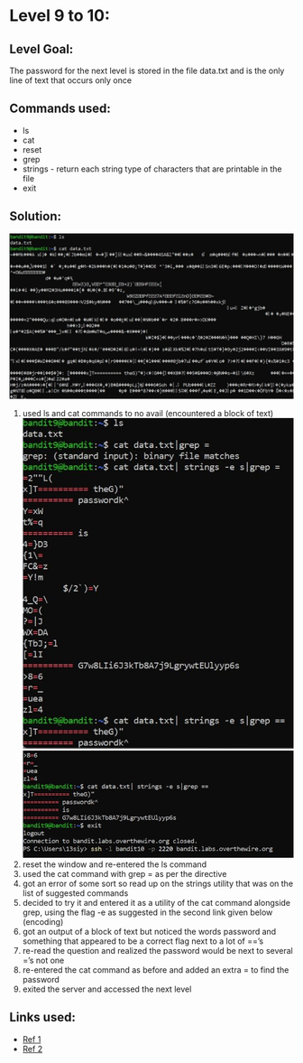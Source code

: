 # Level 9 to 10:
## Level Goal:
The password for the next level is stored in the file data.txt and is the only line of text that occurs only once

## Commands used:
- ls
- cat
- reset
- grep
- strings - return each string type of characters that are printable in the file
- exit

## Solution:
![](./images/9.jpg)
1. used ls and cat commands to no avail (encountered a block of text)
![](./images/9b.jpg)
![](./images/9c.jpg)
2. reset the window and re-entered the ls command
3. used the cat command with grep = as per the directive
4. got an error of some sort so read up on the strings utility that was on the list of suggested commands
5. decided to try it and entered it as a utility of the cat command alongside grep, using the flag -e as suggested in the second link given below (encoding)
6. got an output of a block of text but noticed the words password and something that appeared to be a correct flag next to a lot of ==’s
7. re-read the question and realized the password would be next to several =’s not one
8. re-entered the cat command as before and added an extra = to find the password
9. exited the server and accessed the next level

## Links used:
- [Ref 1](https://www.educba.com/linux-string-command/)
- [Ref 2](https://www.tutorialspoint.com/unix_commands/strings.htm?source=post_page-----de8c95ce4efc--------------------------------)
